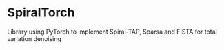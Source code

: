 # SpiralTorch
Library using PyTorch to implement Spiral-TAP, Sparsa and FISTA for total variation denoising
